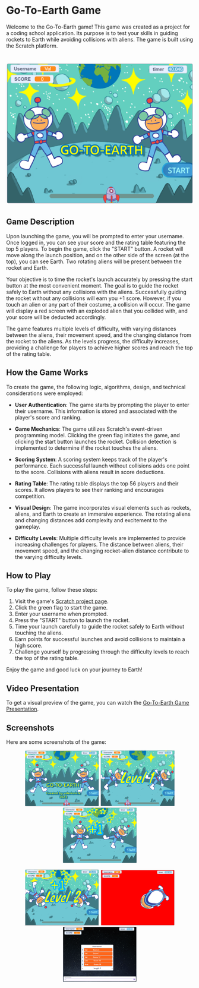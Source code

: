 # Go-To-Earth Game

Welcome to the Go-To-Earth game! This game was created as a project for a coding school application. Its purpose is to test your skills in guiding rockets to Earth while avoiding collisions with aliens. The game is built using the Scratch platform.

# ![Screenshot 1](Screenshot_1.jpg)

## Game Description

Upon launching the game, you will be prompted to enter your username. Once logged in, you can see your score and the rating table featuring the top 5 players. To begin the game, click the "START" button. A rocket will move along the launch position, and on the other side of the screen (at the top), you can see Earth. Two rotating aliens will be present between the rocket and Earth.

Your objective is to time the rocket's launch accurately by pressing the start button at the most convenient moment. The goal is to guide the rocket safely to Earth without any collisions with the aliens. Successfully guiding the rocket without any collisions will earn you +1 score. However, if you touch an alien or any part of their costume, a collision will occur. The game will display a red screen with an exploded alien that you collided with, and your score will be deducted accordingly.

The game features multiple levels of difficulty, with varying distances between the aliens, their movement speed, and the changing distance from the rocket to the aliens. As the levels progress, the difficulty increases, providing a challenge for players to achieve higher scores and reach the top of the rating table.

## How the Game Works

To create the game, the following logic, algorithms, design, and technical considerations were employed:

- **User Authentication**: The game starts by prompting the player to enter their username. This information is stored and associated with the player's score and ranking.

- **Game Mechanics**: The game utilizes Scratch's event-driven programming model. Clicking the green flag initiates the game, and clicking the start button launches the rocket. Collision detection is implemented to determine if the rocket touches the aliens.

- **Scoring System**: A scoring system keeps track of the player's performance. Each successful launch without collisions adds one point to the score. Collisions with aliens result in score deductions.

- **Rating Table**: The rating table displays the top 56 players and their scores. It allows players to see their ranking and encourages competition.

- **Visual Design**: The game incorporates visual elements such as rockets, aliens, and Earth to create an immersive experience. The rotating aliens and changing distances add complexity and excitement to the gameplay.

- **Difficulty Levels**: Multiple difficulty levels are implemented to provide increasing challenges for players. The distance between aliens, their movement speed, and the changing rocket-alien distance contribute to the varying difficulty levels.

## How to Play

To play the game, follow these steps:

1. Visit the game's [Scratch project page](https://scratch.mit.edu/projects/761656352/).
2. Click the green flag to start the game.
3. Enter your username when prompted.
4. Press the "START" button to launch the rocket.
5. Time your launch carefully to guide the rocket safely to Earth without touching the aliens.
6. Earn points for successful launches and avoid collisions to maintain a high score.
7. Challenge yourself by progressing through the difficulty levels to reach the top of the rating table.

Enjoy the game and good luck on your journey to Earth!

## Video Presentation

To get a visual preview of the game, you can watch the [Go-To-Earth Game Presentation](https://www.youtube.com/watch?v=Wwwftd60e6k).

## Screenshots

Here are some screenshots of the game:
<p align="center">
  <img src="Screenshot_2.png" alt="Screenshot 2" width="200px">
  <img src="Screenshot_3.png" alt="Screenshot 3" width="200px">
  <img src="Screenshot_4.png" alt="Screenshot 4" width="200px">
</p>
<p align="center">
  <img src="Screenshot_5.png" alt="Screenshot 5" width="200px">
  <img src="Screenshot_6.png" alt="Screenshot 6" width="200px">
  <img src="Screenshot_7.png" alt="Screenshot 7" width="200px">
</p>
